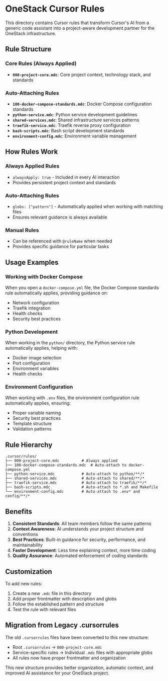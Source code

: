 # OneStack Cursor Rules

This directory contains Cursor rules that transform Cursor's AI from a generic code assistant into a project-aware development partner for the OneStack infrastructure.

## Rule Structure

### Core Rules (Always Applied)
- **`000-project-core.mdc`**: Core project context, technology stack, and standards

### Auto-Attaching Rules
- **`100-docker-compose-standards.mdc`**: Docker Compose configuration standards
- **`python-service.mdc`**: Python service development guidelines
- **`shared-services.mdc`**: Shared infrastructure services patterns
- **`traefik-service.mdc`**: Traefik reverse proxy configuration
- **`bash-scripts.mdc`**: Bash script development standards
- **`environment-config.mdc`**: Environment variable management

## How Rules Work

### Always Applied Rules
- `alwaysApply: true` - Included in every AI interaction
- Provides persistent project context and standards

### Auto-Attaching Rules
- `globs: ["pattern"]` - Automatically applied when working with matching files
- Ensures relevant guidance is always available

### Manual Rules
- Can be referenced with `@ruleName` when needed
- Provides specific guidance for particular tasks

## Usage Examples

### Working with Docker Compose
When you open a `docker-compose.yml` file, the Docker Compose standards rule automatically applies, providing guidance on:
- Network configuration
- Traefik integration
- Health checks
- Security best practices

### Python Development
When working in the `python/` directory, the Python service rule automatically applies, helping with:
- Docker image selection
- Port configuration
- Environment variables
- Health checks

### Environment Configuration
When working with `.env` files, the environment configuration rule automatically applies, ensuring:
- Proper variable naming
- Security best practices
- Template structure
- Validation patterns

## Rule Hierarchy

```
.cursor/rules/
├── 000-project-core.mdc          # Always applied
├── 100-docker-compose-standards.mdc  # Auto-attach to docker-compose.yml
├── python-service.mdc            # Auto-attach to python/**/*
├── shared-services.mdc           # Auto-attach to shared/**/*
├── traefik-service.mdc           # Auto-attach to traefik/**/*
├── bash-scripts.mdc              # Auto-attach to *.sh and Makefile
└── environment-config.mdc        # Auto-attach to .env* and config/**/*
```

## Benefits

1. **Consistent Standards**: All team members follow the same patterns
2. **Context Awareness**: AI understands your project structure and conventions
3. **Best Practices**: Built-in guidance for security, performance, and maintainability
4. **Faster Development**: Less time explaining context, more time coding
5. **Quality Assurance**: Automated enforcement of coding standards

## Customization

To add new rules:
1. Create a new `.mdc` file in this directory
2. Add proper frontmatter with description and globs
3. Follow the established pattern and structure
4. Test the rule with relevant files

## Migration from Legacy .cursorrules

The old `.cursorrules` files have been converted to this new structure:
- Root `.cursorrules` → `000-project-core.mdc`
- Service-specific rules → Individual `.mdc` files with appropriate globs
- All rules now have proper frontmatter and organization

This new structure provides better organization, automatic context, and improved AI assistance for your OneStack project.
